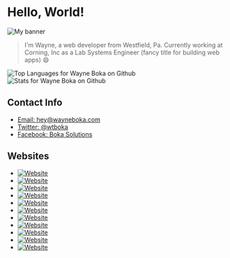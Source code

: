 # Hello, World!

![My banner](https://github.com/wboka/brand/raw/master/2019/facebook_cover_photo_1.png)

> I'm Wayne, a web developer from Westfield, Pa. Currently working at Corning, Inc as a Lab Systems Engineer (fancy title for building web apps) :smile:

<span>
<img src="https://github-readme-stats.vercel.app/api/top-langs/?username=wboka&theme=calm" alt="Top Languages for Wayne Boka on Github" />
</span>
<span>
  <img src="https://github-readme-stats.vercel.app/api/?username=wboka&theme=calm&show_icons=true" alt="Stats for Wayne Boka on Github" />
</span>

## Contact Info

- [Email: hey@wayneboka.com](mailto:hey@wayneboka.com)
- [Twitter: @wtboka](https://www.twitter.com/wtboka)
- [Facebook: Boka Solutions](https://www.facebook.com/BokaSolutions)

## Websites

- [![Website](https://img.shields.io/website?down_color=red&down_message=down&label=Boka+Solutions&logo=vercel&style=for-the-badge&up_color=green&up_message=up&url=https%3A%2F%2Fwww.bokasolutions.com)](https://www.bokasolutions.com)
- [![Website](https://img.shields.io/website?down_color=red&down_message=down&label=My%20Blog&logo=vercel&style=for-the-badge&up_color=green&up_message=up&url=https%3A%2F%2Fblog.bokasolutions.com)](https://blog.bokasolutions.com)
- [![Website](https://img.shields.io/website?down_color=red&down_message=down&label=Icebreakers%20Hockey&logo=vercel&style=for-the-badge&up_color=green&up_message=up&url=https%3A%2F%2Fwww.icebreakershockey.com)](https://www.icebreakershockey.com)
- [![Website](https://img.shields.io/website?down_color=red&down_message=down&label=Tioga%20Dems%202&logo=vercel&style=for-the-badge&up_color=green&up_message=up&url=https%3A%2F%2Ftiogadems.vercel.app)](https://tiogadems.vercel.app)
- [![Website](https://img.shields.io/website?down_color=red&down_message=down&label=Covid%2019%20Tracker%20%28USA%29&logo=vercel&style=for-the-badge&up_color=green&up_message=up&url=https%3A%2F%2Ftrackcovid19.vercel.app)](https://trackcovid19.vercel.app)
- [![Website](https://img.shields.io/website?down_color=red&down_message=down&label=Trivia%20Games&logo=vercel&style=for-the-badge&up_color=green&up_message=up&url=https%3A%2F%2Ftrivia-games.vercel.app)](https://trivia-games.vercel.app)
- [![Website](https://img.shields.io/website?down_color=red&down_message=down&label=Funeral%20Home&logo=vercel&style=for-the-badge&up_color=green&up_message=up&url=https%3A%2F%2Ffuneral-home.vercel.app)](https://funeral-home.vercel.app)
- [![Website](https://img.shields.io/website?down_color=red&down_message=down&label=Sort2Sustain&logo=vercel&style=for-the-badge&up_color=green&up_message=up&url=https%3A%2F%2F5s.bokasolutions.com)](https://5s.bokasolutions.com)
- [![Website](https://img.shields.io/website?down_color=red&down_message=down&label=Exercise&logo=vercel&style=for-the-badge&up_color=green&up_message=up&url=https%3A%2F%2Fexercise.now.sh)](https://exercise.now.sh)
- [![Website](https://img.shields.io/website?down_color=red&down_message=down&label=myPass&logo=vercel&style=for-the-badge&up_color=green&up_message=up&url=https%3A%2F%2Fmypass.bokasolutions.com)](https://mypass.bokasolutions.com)
- [![Website](https://img.shields.io/website?down_color=red&down_message=down&label=Just+the+Weather&logo=vercel&style=for-the-badge&up_color=green&up_message=up&url=https%3A%2F%2Fjusttheweather.vercel.app)](https://JustTheWeather.vercel.app)
